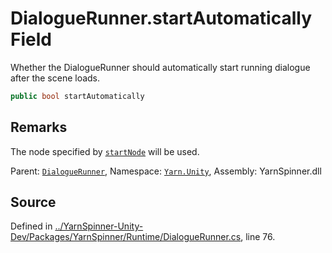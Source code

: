 # DialogueRunner.startAutomatically Field

Whether the DialogueRunner should automatically start running
dialogue after the scene loads.


```csharp
public bool startAutomatically
```
## Remarks

The node specified by [`startNode`](/api/csharp/yarn.unity/dialoguerunner.startnode.md) will be used.




<div class="class-metadata">

Parent: [`DialogueRunner`](/api/csharp/yarn.unity/dialoguerunner.md), Namespace: [`Yarn.Unity`](/api/csharp/yarn.unity/README.md), Assembly: YarnSpinner.dll
</div>

## Source
Defined in [../YarnSpinner-Unity-Dev/Packages/YarnSpinner/Runtime/DialogueRunner.cs](https://github.com/YarnSpinnerTool/YarnSpinner-Unity//blob/develop/Runtime/DialogueRunner.cs#L76), line 76.

